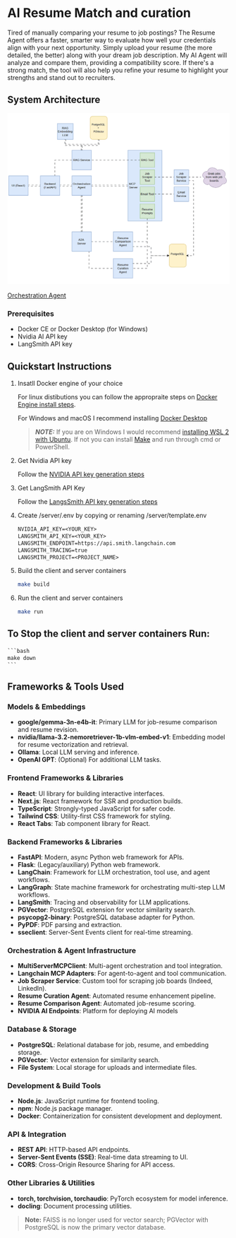 # AI Resume Match and curation

Tired of manually comparing your resume to job postings? The Resume Agent offers a faster, smarter way to evaluate how well your credentials align with your next opportunity. Simply upload your resume (the more detailed, the better) along with your dream job description. My AI Agent will analyze and compare them, providing a compatibility score. If there's a strong match, the tool will also help you refine your resume to highlight your strengths and stand out to recruiters.

## System Architecture

![System Architecture](docs/img/resume-agent.gif)

[Orchestration Agent](docs/resume-agent.md)

### Prerequisites

- Docker CE or Docker Desktop (for Windows)
- Nvidia AI API key
- LangSmith API key

## Quickstart Instructions

1. Insatll Docker engine of your choice

    For linux distibutions you can follow the appropraite steps on [Docker Engine install steps](https://docs.docker.com/engine/install/).

    For Windows and macOS I recommend installing [Docker Desktop](https://docs.docker.com/desktop/setup/install/windows-install/)

    > **_NOTE:_** If you are on Windows I would recommend [installing WSL 2 with Ubuntu](https://documentation.ubuntu.com/wsl/latest/howto/install-ubuntu-wsl2/). If not you can install [Make](https://gnuwin32.sourceforge.net/packages/make.htm) and run through cmd or PowerShell.


1. Get Nvidia API key

    Follow the [NVIDIA API key generation steps](https://docs.nvidia.com/nim/large-language-models/latest/getting-started.html#generate-an-api-key)

1. Get LangSmith API Key

    Follow the [LangsSmith API key generation steps](https://docs.smith.langchain.com/administration/how_to_guides/organization_management/create_account_api_key)

1. Create /server/.env by copying or renaming /server/template.env
    ```
    NVIDIA_API_KEY=<YOUR_KEY>
    LANGSMITH_API_KEY=<YOUR_KEY>
    LANGSMITH_ENDPOINT=https://api.smith.langchain.com
    LANGSMITH_TRACING=true
    LANGSMITH_PROJECT=<PROJECT_NAME>
    ```

1. Build the client and server containers
    ```bash
    make build
    ```

1. Run the client and server containers
    ```bash
    make run
    ```

## To Stop the client and server containers Run:
    ```bash
    make down
    ```

## Frameworks & Tools Used

### Models & Embeddings
- **google/gemma-3n-e4b-it**: Primary LLM for job-resume comparison and resume revision.
- **nvidia/llama-3.2-nemoretriever-1b-vlm-embed-v1**: Embedding model for resume vectorization and retrieval.
- **Ollama**: Local LLM serving and inference.
- **OpenAI GPT**: (Optional) For additional LLM tasks.

### Frontend Frameworks & Libraries
- **React**: UI library for building interactive interfaces.
- **Next.js**: React framework for SSR and production builds.
- **TypeScript**: Strongly-typed JavaScript for safer code.
- **Tailwind CSS**: Utility-first CSS framework for styling.
- **React Tabs**: Tab component library for React.

### Backend Frameworks & Libraries
- **FastAPI**: Modern, async Python web framework for APIs.
- **Flask**: (Legacy/auxiliary) Python web framework.
- **LangChain**: Framework for LLM orchestration, tool use, and agent workflows.
- **LangGraph**: State machine framework for orchestrating multi-step LLM workflows.
- **LangSmith**: Tracing and observability for LLM applications.
- **PGVector**: PostgreSQL extension for vector similarity search.
- **psycopg2-binary**: PostgreSQL database adapter for Python.
- **PyPDF**: PDF parsing and extraction.
- **sseclient**: Server-Sent Events client for real-time streaming.

### Orchestration & Agent Infrastructure
- **MultiServerMCPClient**: Multi-agent orchestration and tool integration.
- **Langchain MCP Adapters**: For agent-to-agent and tool communication.
- **Job Scraper Service**: Custom tool for scraping job boards (Indeed, LinkedIn).
- **Resume Curation Agent**: Automated resume enhancement pipeline.
- **Resume Comparison Agent**: Automated job-resume scoring.
- **NVIDIA AI Endpoints**: Platform for deploying AI models

### Database & Storage
- **PostgreSQL**: Relational database for job, resume, and embedding storage.
- **PGVector**: Vector extension for similarity search.
- **File System**: Local storage for uploads and intermediate files.

### Development & Build Tools
- **Node.js**: JavaScript runtime for frontend tooling.
- **npm**: Node.js package manager.
- **Docker**: Containerization for consistent development and deployment.

### API & Integration
- **REST API**: HTTP-based API endpoints.
- **Server-Sent Events (SSE)**: Real-time data streaming to UI.
- **CORS**: Cross-Origin Resource Sharing for API access.

### Other Libraries & Utilities
- **torch, torchvision, torchaudio**: PyTorch ecosystem for model inference.
- **docling**: Document processing utilities.

> **Note:** FAISS is no longer used for vector search; PGVector with PostgreSQL is now the primary vector database.
